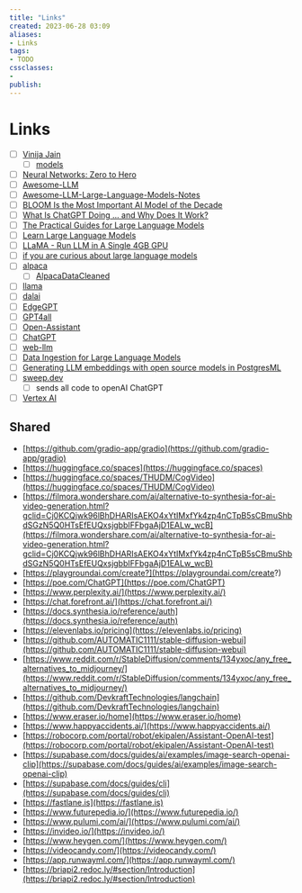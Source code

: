 ```yaml
---
title: "Links"
created: 2023-06-28 03:09
aliases: 
- Links
tags:
- TODO
cssclasses:
- 
publish:
---
```


<!-- 
tags: 
-->

<!--internal
parent:: [[]]
child:: [[]]
related:: [[]]
-->

<!--external
- []()
-->

# Links


- [ ] [Vinija Jain](https://vinija.ai/)
  - [ ] [models](https://vinija.ai/models/)
- [ ] [Neural Networks: Zero to Hero](https://karpathy.ai/zero-to-hero.html)
- [ ] [Awesome-LLM](https://github.com/Hannibal046/Awesome-LLM)
- [ ] [Awesome-LLM-Large-Language-Models-Notes ](https://github.com/kyaiooiayk/Awesome-LLM-Large-Language-Models-Notes)
- [ ] [BLOOM Is the Most Important AI Model of the Decade](https://thealgorithmicbridge.substack.com/p/bloom-is-the-most-important-ai-model)
- [ ] [What Is ChatGPT Doing … and Why Does It Work?](https://writings.stephenwolfram.com/2023/02/what-is-chatgpt-doing-and-why-does-it-work/)
- [ ] [The Practical Guides for Large Language Models ](https://github.com/Mooler0410/LLMsPracticalGuide)
- [ ] [Learn Large Language Models ](https://gist.github.com/rain-1/eebd5e5eb2784feecf450324e3341c8d)
- [ ] [LLaMA - Run LLM in A Single 4GB GPU ](https://github.com/juncongmoo/pyllama)
- [ ] [if you are curious about large language models](http://www.iasylum.net/writings/2023-03-29-if-you-are-curious-about-LLMs.html)
- [ ] [alpaca](https://github.com/tatsu-lab/stanford_alpaca)
  - [ ] [AlpacaDataCleaned](https://github.com/gururise/AlpacaDataCleaned)
- [ ] [llama](https://github.com/facebookresearch/llama) 
- [ ] [dalai](https://github.com/cocktailpeanut/dalai)
- [ ] [EdgeGPT](https://github.com/acheong08/EdgeGPT)
- [ ] [GPT4all](https://github.com/nomic-ai/gpt4all)
- [ ] [Open-Assistant](https://github.com/LAION-AI/Open-Assistant)
- [ ] [ChatGPT](https://github.com/acheong08/ChatGPT)
- [ ] [web-llm](https://github.com/mlc-ai/web-llm)
- [ ] [Data Ingestion for Large Language Models](https://blog.apify.com/what-is-data-ingestion-for-large-language-models/)
- [ ] [Generating LLM embeddings with open source models in PostgresML](https://postgresml.org/blog/generating-llm-embeddings-with-open-source-models-in-postgresml)
- [ ] [sweep.dev](https://sweep.dev/?trk=feed-detail_main-feed-card-text)
  - [ ] sends all code to openAI ChatGPT
- [ ] [Vertex AI](https://cloud.google.com/vertex-ai)

## Shared


- [https://github.com/gradio-app/gradio](https://github.com/gradio-app/gradio)
- [https://huggingface.co/spaces](https://huggingface.co/spaces)
- [https://huggingface.co/spaces/THUDM/CogVideo](https://huggingface.co/spaces/THUDM/CogVideo)
- [https://filmora.wondershare.com/ai/alternative-to-synthesia-for-ai-video-generation.html?gclid=Cj0KCQjwk96lBhDHARIsAEKO4xYtIMxfYk4zp4nCTpB5sCBmuShbdSGzN5Q0HTsEfEUQxsjgbbIFFbgaAjD1EALw_wcB](https://filmora.wondershare.com/ai/alternative-to-synthesia-for-ai-video-generation.html?gclid=Cj0KCQjwk96lBhDHARIsAEKO4xYtIMxfYk4zp4nCTpB5sCBmuShbdSGzN5Q0HTsEfEUQxsjgbbIFFbgaAjD1EALw_wcB)
- [https://playgroundai.com/create?](https://playgroundai.com/create?)
- [https://poe.com/ChatGPT](https://poe.com/ChatGPT)
- [https://www.perplexity.ai/](https://www.perplexity.ai/)
- [https://chat.forefront.ai/](https://chat.forefront.ai/)
- [https://docs.synthesia.io/reference/auth](https://docs.synthesia.io/reference/auth)
- [https://elevenlabs.io/pricing](https://elevenlabs.io/pricing)
- [https://github.com/AUTOMATIC1111/stable-diffusion-webui](https://github.com/AUTOMATIC1111/stable-diffusion-webui)
- [https://www.reddit.com/r/StableDiffusion/comments/134yxoc/any_free_alternatives_to_midjourney/](https://www.reddit.com/r/StableDiffusion/comments/134yxoc/any_free_alternatives_to_midjourney/)
- [https://github.com/DevkraftTechnologies/langchain](https://github.com/DevkraftTechnologies/langchain)
- [https://www.eraser.io/home](https://www.eraser.io/home)
- [https://www.happyaccidents.ai/](https://www.happyaccidents.ai/)
- [https://robocorp.com/portal/robot/ekipalen/Assistant-OpenAI-test](https://robocorp.com/portal/robot/ekipalen/Assistant-OpenAI-test)
- [https://supabase.com/docs/guides/ai/examples/image-search-openai-clip](https://supabase.com/docs/guides/ai/examples/image-search-openai-clip)
- [https://supabase.com/docs/guides/cli](https://supabase.com/docs/guides/cli)
- [https://fastlane.is](https://fastlane.is)
- [https://www.futurepedia.io/](https://www.futurepedia.io/)
- [https://www.pulumi.com/ai/](https://www.pulumi.com/ai/)
- [https://invideo.io/](https://invideo.io/)
- [https://www.heygen.com/](https://www.heygen.com/)
- [https://videocandy.com/](https://videocandy.com/)
- [https://app.runwayml.com/](https://app.runwayml.com/)
- [https://briapi2.redoc.ly/#section/Introduction](https://briapi2.redoc.ly/#section/Introduction)
